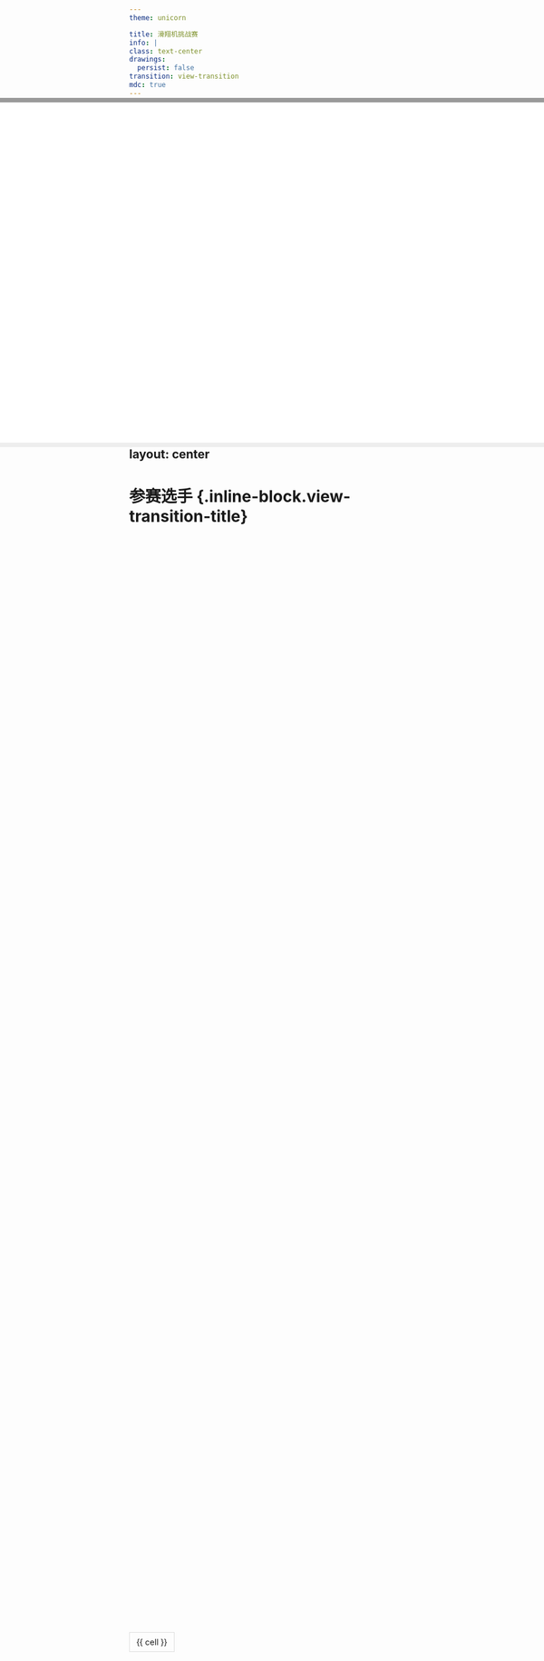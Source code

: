 ```yaml
---
theme: unicorn

title: 滑翔机挑战赛
info: |
class: text-center
drawings:
  persist: false
transition: view-transition
mdc: true
---
```


# 滑翔机挑战赛 {.inline-block.view-transition-title}
## 2025.4.10
### 高二年级

<iframe
  src="index.html"
  style="transform: scale(4);"
  class="top-145 right--28 absolute"
></iframe>



---
layout: center
---

# 参赛选手 {.inline-block.view-transition-title}


---
layout: center
---

# 参赛选手 {.inline-block.view-transition-title}

<div class="multi-column-table">
  <!-- 三个表格列容器 -->
  <div class="table-column" v-for="(chunk, index) in chunkedRows" :key="index">
    <table>
      <tr v-for="(row, rowIndex) in chunk" :key="row.id" :class="'fade-in-row'">
        <td v-for="(cell, cellIndex) in row.cells" :key="cellIndex">{{ cell }}</td>
      </tr>
    </table>
  </div>
</div>

<script setup>
import { ref, computed, onMounted, nextTick } from 'vue'

// 原始表格数据
const originalRows = ref([
  { id: 1, cells: ['高二1班', '周子珺', '蔺一铭'] },
  { id: 2, cells: ['高二2班', '徐上', '周新洋'] },
  { id: 3, cells: ['高二3班', '张睿达', '张迅宁'] },
  { id: 4, cells: ['高二4班', '王曦乐', '胡婉瑄'] },
  { id: 5, cells: ['高二5班', '武成康', '张天泽'] },
  { id: 6, cells: ['高二6班', '王紫云', '石轩宁'] },
  { id: 7, cells: ['高二7班', '李皓轩', '戚家绮'] },
  { id: 8, cells: ['高二8班', '单奕超', '朱钰安'] },
  { id: 9, cells: ['高二9班', '汪楠翔', ''] },
  { id: 10, cells: ['高二10班', '李晓瑜', '张佳宇'] },
  { id: 11, cells: ['高二11班', '王君赫', '贺宣壹'] },
  { id: 12, cells: ['高二12班', '李北宜', '吴亦桐'] },
  { id: 13, cells: ['高二13班', '徐子谦', '曹天泽'] },
  { id: 14, cells: ['高二14班', '杨皓晨', '蔡栩安'] },
])

// 这一页不需要打乱
const shuffleArray = (array) => {
  
  return array
}

// 创建响应式的随机排序数据
const shuffledRows = ref([])

// 分块计算属性
const chunkedRows = computed(() => {
  const chunkSize = Math.ceil(shuffledRows.value.length / 3)
  return [
    shuffledRows.value.slice(0, chunkSize),
    shuffledRows.value.slice(chunkSize, chunkSize * 2),
    shuffledRows.value.slice(chunkSize * 2),
  ]
})

onMounted(() => {
  shuffledRows.value = shuffleArray([...originalRows.value])
  
  nextTick(() => {
    const rows = document.querySelectorAll('.fade-in-row')
    rows.forEach((row, index) => {
      row.style.animationDelay = `${index * 0.15}s`
    })
  })
})
</script>

<style>
.multi-column-table {
  display: flex;
  justify-content: center; /* 水平居中 */
  align-items: center; /* 垂直居中 */
  gap: 20px; /* 列间距 */
  height: 100%; /* 使用父容器的全部高度 */
}

.table-column {
  flex: 1;
  overflow-y: auto; /* 内容过多时显示滚动条 */
  border-right: 1px solid #eee; /* 可选分隔线 */
  padding-right: 15px;
}

.table-column:last-child {
  border-right: none;
  padding-right: 0;
}

table {
  width: 100%;
  border-collapse: collapse;
}

td {
  border: 1px solid #ddd;
  padding: 8px 12px;
  font-size: 0.9em; /* 适当缩小字体 */
  white-space: nowrap; /* 禁止换行 */
  overflow: hidden; /* 隐藏超出部分 */
  text-overflow: ellipsis; /* 超出部分显示省略号 */
}

tr:nth-child(even) {
  background-color: #f8f8f8;
}

/* 滚动条样式 */
.table-column::-webkit-scrollbar {
  width: 6px;
}
.table-column::-webkit-scrollbar-thumb {
  background: #ddd;
  border-radius: 4px;
}

/* 定义淡入动画 */
.fade-in-row {
  opacity: 0;
  transform: translateY(-10px);
  animation: fadeIn 0.15s ease-in forwards;
}

@keyframes fadeIn {
  from {
    opacity: 0;
    transform: translateY(-10px);
  }
  to {
    opacity: 1;
    transform: translateY(0);
  }
}
</style>

---
layout: center
---

# 比赛顺序 {.inline-block.view-transition-title}


---
layout: center
---

# 比赛顺序 {.inline-block.view-transition-title}

<div class="multi-column-table">
  <!-- 三个表格列容器 -->
  <div class="table-column" v-for="(chunk, index) in chunkedRows" :key="index">
    <table>
      <tr v-for="(row, rowIndex) in chunk" :key="row.id" :class="'fade-in-row'">
        <td v-for="(cell, cellIndex) in row.cells" :key="cellIndex">{{ cell }}</td>
      </tr>
    </table>
  </div>
</div>

<script setup>
import { ref, computed, onMounted, nextTick } from 'vue'

// 原始表格数据
const originalRows = ref([
  { id: 1, cells: ['高二1班', '周子珺', '蔺一铭'] },
  { id: 2, cells: ['高二2班', '徐上', '周新洋'] },
  { id: 3, cells: ['高二3班', '张睿达', '张迅宁'] },
  { id: 4, cells: ['高二4班', '王曦乐', '胡婉瑄'] },
  { id: 5, cells: ['高二5班', '武成康', '张天泽'] },
  { id: 6, cells: ['高二6班', '王紫云', '石轩宁'] },
  { id: 7, cells: ['高二7班', '李皓轩', '戚家绮'] },
  { id: 8, cells: ['高二8班', '单奕超', '朱钰安'] },
  { id: 9, cells: ['高二9班', '汪楠翔', ''] },
  { id: 10, cells: ['高二10班', '李晓瑜', '张佳宇'] },
  { id: 11, cells: ['高二11班', '王君赫', '贺宣壹'] },
  { id: 12, cells: ['高二12班', '李北宜', '吴亦桐'] },
  { id: 13, cells: ['高二13班', '徐子谦', '曹天泽'] },
  { id: 14, cells: ['高二14班', '杨皓晨', '蔡栩安'] },
])

// Fisher-Yates 洗牌算法
const shuffleArray = (array) => {
  for (let i = array.length - 1; i > 0; i--) {
    const j = Math.floor(Math.random() * (i + 1))
    ;[array[i], array[j]] = [array[j], array[i]]
  }
  return array
}

// 创建响应式的随机排序数据
const shuffledRows = ref([])

// 分块计算属性
const chunkedRows = computed(() => {
  const chunkSize = Math.ceil(shuffledRows.value.length / 3)
  return [
    shuffledRows.value.slice(0, chunkSize),
    shuffledRows.value.slice(chunkSize, chunkSize * 2),
    shuffledRows.value.slice(chunkSize * 2),
  ]
})

onMounted(() => {
  shuffledRows.value = shuffleArray([...originalRows.value])
  localStorage.setItem('shuffledRows', JSON.stringify(shuffledRows.value))
  nextTick(() => {
    const rows = document.querySelectorAll('.fade-in-row')
    rows.forEach((row, index) => {
      row.style.animationDelay = `${index * 0.15}s`
    })
  })
})
</script>

<style>
.multi-column-table {
  display: flex;
  justify-content: center; /* 水平居中 */
  align-items: center; /* 垂直居中 */
  gap: 20px; /* 列间距 */
  height: 100%; /* 使用父容器的全部高度 */
}

.table-column {
  flex: 1;
  overflow-y: auto; /* 内容过多时显示滚动条 */
  border-right: 1px solid #eee; /* 可选分隔线 */
  padding-right: 15px;
}

.table-column:last-child {
  border-right: none;
  padding-right: 0;
}

table {
  width: 100%;
  border-collapse: collapse;
}

td {
  border: 1px solid #ddd;
  padding: 8px 12px;
  font-size: 0.9em; /* 适当缩小字体 */
  white-space: nowrap; /* 禁止换行 */
  overflow: hidden; /* 隐藏超出部分 */
  text-overflow: ellipsis; /* 超出部分显示省略号 */
}

tr:nth-child(even) {
  background-color: #f8f8f8;
}

/* 滚动条样式 */
.table-column::-webkit-scrollbar {
  width: 6px;
}
.table-column::-webkit-scrollbar-thumb {
  background: #ddd;
  border-radius: 4px;
}

/* 定义淡入动画 */
.fade-in-row {
  opacity: 0;
  transform: translateY(-10px);
  animation: fadeIn 0.15s ease-in forwards;
}

@keyframes fadeIn {
  from {
    opacity: 0;
    transform: translateY(-10px);
  }
  to {
    opacity: 1;
    transform: translateY(0);
  }
}
</style>


---
layout: center
---

<script setup>
import { ref, onMounted } from 'vue'

const title = ref('')
const subtitle = ref('')

onMounted(() => {
  const storedRows = JSON.parse(localStorage.getItem('shuffledRows')) || []
  if (storedRows.length > 0) {
    const firstRow = storedRows[0]?.cells || []
    const secondRow = storedRows[1]?.cells || []
    title.value = `${firstRow[0]} - ${firstRow[1]}   ${firstRow[2]}`
    subtitle.value = `${secondRow[0]} - ${secondRow[1]}   ${secondRow[2]}`
  }
})
</script>

# {{ title }} {.inline-block.view-transition-title}
##
### Next: {{ subtitle }} {.inline-block.view-transition-subtitle}

<iframe
  src="https://lfw08.github.io"
  style="transform: scale(4);"
  class="top-145 right--28 absolute"
></iframe>

---
layout: center
---


<script setup>
import { ref, onMounted } from 'vue'

const title1 = ref('')
const subtitle1 = ref('')

onMounted(() => {
  const storedRows = JSON.parse(localStorage.getItem('shuffledRows')) || []
  if (storedRows.length > 1) {
    const firstRow = storedRows[1]?.cells || []
    const secondRow = storedRows[2]?.cells || []
    title1.value = `${firstRow[0]} - ${firstRow[1]}   ${firstRow[2]}`
    subtitle1.value = `${secondRow[0]} - ${secondRow[1]}   ${secondRow[2]}`
  }
})
</script>

# {{ title1 }}{.inline-block.view-transition-title}
##
### Next: {{ subtitle1 }} {.inline-block.view-transition-subtitle}

<iframe
  src="https://lfw08.github.io"
  style="transform: scale(4);"
  class="top-145 right--28 absolute"
></iframe>

---
layout: center
---

<script setup>
import { ref, onMounted } from 'vue'

const title2 = ref('')
const subtitle2 = ref('')

onMounted(() => {
  const storedRows = JSON.parse(localStorage.getItem('shuffledRows')) || []
  if (storedRows.length > 2) {
    const firstRow = storedRows[2]?.cells || []
    const secondRow = storedRows[3]?.cells || []
    title2.value = `${firstRow[0]} - ${firstRow[1]}   ${firstRow[2]}`
    subtitle2.value = `${secondRow[0]} - ${secondRow[1]}   ${secondRow[2]}`
  }
})
</script>

# {{ title2 }} {.inline-block.view-transition-title}
##
### Next: {{ subtitle2 }} {.inline-block.view-transition-subtitle}

<iframe
  src="https://lfw08.github.io"
  style="transform: scale(4);"
  class="top-145 right--28 absolute"
></iframe>

---
layout: center
---

<script setup>
import { ref, onMounted } from 'vue'

const title3 = ref('')
const subtitle3 = ref('')

onMounted(() => {
  const storedRows = JSON.parse(localStorage.getItem('shuffledRows')) || []
  if (storedRows.length > 3) {
    const firstRow = storedRows[3]?.cells || []
    const secondRow = storedRows[4]?.cells || []
    title3.value = `${firstRow[0]} - ${firstRow[1]}   ${firstRow[2]}`
    subtitle3.value = `${secondRow[0]} - ${secondRow[1]}   ${secondRow[2]}`
  }
})
</script>

# {{ title3 }} {.inline-block.view-transition-title}
##
### Next: {{ subtitle3 }} {.inline-block.view-transition-subtitle}

<iframe
  src="https://lfw08.github.io"
  style="transform: scale(4);"
  class="top-145 right--28 absolute"
></iframe>

---
layout: center
---

<script setup>
import { ref, onMounted } from 'vue'

const title4 = ref('')
const subtitle4 = ref('')

onMounted(() => {
  const storedRows = JSON.parse(localStorage.getItem('shuffledRows')) || []
  if (storedRows.length > 4) {
    const firstRow = storedRows[4]?.cells || []
    const secondRow = storedRows[5]?.cells || []
    title4.value = `${firstRow[0]} - ${firstRow[1]}   ${firstRow[2]}`
    subtitle4.value = `${secondRow[0]} - ${secondRow[1]}   ${secondRow[2]}`
  }
})
</script>

# {{ title4 }} {.inline-block.view-transition-title}
##
### Next: {{ subtitle4 }} {.inline-block.view-transition-subtitle}

<iframe
  src="https://lfw08.github.io"
  style="transform: scale(4);"
  class="top-145 right--28 absolute"
></iframe>

---
layout: center
---


<script setup>
import { ref, onMounted } from 'vue'

const title5 = ref('')
const subtitle5 = ref('')

onMounted(() => {
  const storedRows = JSON.parse(localStorage.getItem('shuffledRows')) || []
  if (storedRows.length > 5) {
    const firstRow = storedRows[5]?.cells || []
    const secondRow = storedRows[6]?.cells || []
    title5.value = `${firstRow[0]} - ${firstRow[1]}   ${firstRow[2]}`
    subtitle5.value = `${secondRow[0]} - ${secondRow[1]}   ${secondRow[2]}`
  }
})
</script>

# {{ title5 }} {.inline-block.view-transition-title}
##
### Next: {{ subtitle5 }} {.inline-block.view-transition-subtitle}

<iframe
  src="https://lfw08.github.io"
  style="transform: scale(4);"
  class="top-145 right--28 absolute"
></iframe>

---
layout: center
---


<script setup>
import { ref, onMounted } from 'vue'

const title6 = ref('')
const subtitle6 = ref('')

onMounted(() => {
  const storedRows = JSON.parse(localStorage.getItem('shuffledRows')) || []
  if (storedRows.length > 6) {
    const firstRow = storedRows[6]?.cells || []
    const secondRow = storedRows[7]?.cells || []
    title6.value = `${firstRow[0]} - ${firstRow[1]}   ${firstRow[2]}`
    subtitle6.value = `${secondRow[0]} - ${secondRow[1]}   ${secondRow[2]}`
  }
})
</script>

# {{ title6 }} {.inline-block.view-transition-title}
##
### Next: {{ subtitle6 }} {.inline-block.view-transition-subtitle}

<iframe
  src="https://lfw08.github.io"
  style="transform: scale(4);"
  class="top-145 right--28 absolute"
></iframe>

---
layout: center
---


<script setup>
import { ref, onMounted } from 'vue'

const title7 = ref('')
const subtitle7 = ref('')

onMounted(() => {
  const storedRows = JSON.parse(localStorage.getItem('shuffledRows')) || []
  if (storedRows.length > 7) {
    const firstRow = storedRows[7]?.cells || []
    const secondRow = storedRows[8]?.cells || []
    title7.value = `${firstRow[0]} - ${firstRow[1]}   ${firstRow[2]}`
    subtitle7.value = `${secondRow[0]} - ${secondRow[1]}   ${secondRow[2]}`
  }
})
</script>

# {{ title7 }} {.inline-block.view-transition-title}
##
### Next: {{ subtitle7 }} {.inline-block.view-transition-subtitle}

<iframe
  src="https://lfw08.github.io"
  style="transform: scale(4);"
  class="top-145 right--28 absolute"
></iframe>

---
layout: center
---


<script setup>
import { ref, onMounted } from 'vue'

const title8 = ref('')
const subtitle8 = ref('')

onMounted(() => {
  const storedRows = JSON.parse(localStorage.getItem('shuffledRows')) || []
  if (storedRows.length > 8) {
    const firstRow = storedRows[8]?.cells || []
    const secondRow = storedRows[9]?.cells || []
    title8.value = `${firstRow[0]} - ${firstRow[1]}   ${firstRow[2]}`
    subtitle8.value = `${secondRow[0]} - ${secondRow[1]}   ${secondRow[2]}`
  }
})
</script>

# {{ title8 }} {.inline-block.view-transition-title}
##
### Next: {{ subtitle8 }} {.inline-block.view-transition-subtitle}

<iframe
  src="https://lfw08.github.io"
  style="transform: scale(4);"
  class="top-145 right--28 absolute"
></iframe>

---
layout: center
---

<script setup>
import { ref, onMounted } from 'vue'

const title9 = ref('')
const subtitle9 = ref('')

onMounted(() => {
  const storedRows = JSON.parse(localStorage.getItem('shuffledRows')) || []
  if (storedRows.length > 9) {
    const firstRow = storedRows[9]?.cells || []
    const secondRow = storedRows[10]?.cells || []
    title9.value = `${firstRow[0]} - ${firstRow[1]}   ${firstRow[2]}`
    subtitle9.value = `${secondRow[0]} - ${secondRow[1]}   ${secondRow[2]}`
  }
})
</script>

# {{ title9 }} {.inline-block.view-transition-title}
##
### Next: {{ subtitle9 }} {.inline-block.view-transition-subtitle}

<iframe
  src="https://lfw08.github.io"
  style="transform: scale(4);"
  class="top-145 right--28 absolute"
></iframe>

---
layout: center
---


<script setup>
import { ref, onMounted } from 'vue'

const title10 = ref('')
const subtitle10 = ref('')

onMounted(() => {
  const storedRows = JSON.parse(localStorage.getItem('shuffledRows')) || []
  if (storedRows.length > 10) {
    const firstRow = storedRows[10]?.cells || []
    const secondRow = storedRows[11]?.cells || []
    title10.value = `${firstRow[0]} - ${firstRow[1]}   ${firstRow[2]}`
    subtitle10.value = `${secondRow[0]} - ${secondRow[1]}   ${secondRow[2]}`
  }
})
</script>

# {{ title10 }} {.inline-block.view-transition-title}
##
### Next: {{ subtitle10 }} {.inline-block.view-transition-subtitle}

<iframe
  src="https://lfw08.github.io"
  style="transform: scale(4);"
  class="top-145 right--28 absolute"
></iframe>

---
layout: center
---


<script setup>
import { ref, onMounted } from 'vue'

const title11 = ref('')
const subtitle11 = ref('')

onMounted(() => {
  const storedRows = JSON.parse(localStorage.getItem('shuffledRows')) || []
  if (storedRows.length > 11) {
    const firstRow = storedRows[11]?.cells || []
    const secondRow = storedRows[12]?.cells || []
    title11.value = `${firstRow[0]} - ${firstRow[1]}   ${firstRow[2]}`
    subtitle11.value = `${secondRow[0]} - ${secondRow[1]}   ${secondRow[2]}`
  }
})
</script>

# {{ title11 }} {.inline-block.view-transition-title}
##
### Next: {{ subtitle11 }} {.inline-block.view-transition-subtitle}

<iframe
  src="https://lfw08.github.io"
  style="transform: scale(4);"
  class="top-145 right--28 absolute"
></iframe>

---
layout: center
---


<script setup>
import { ref, onMounted } from 'vue'

const title12 = ref('')
const subtitle12 = ref('')

onMounted(() => {
  const storedRows = JSON.parse(localStorage.getItem('shuffledRows')) || []
  if (storedRows.length > 12) {
    const firstRow = storedRows[12]?.cells || []
    const secondRow = storedRows[13]?.cells || []
    title12.value = `${firstRow[0]} - ${firstRow[1]}   ${firstRow[2]}`
    subtitle12.value = `${secondRow[0]} - ${secondRow[1]}   ${secondRow[2]}`
  }
})
</script>

# {{ title12 }} {.inline-block.view-transition-title}
##
### Next: {{ subtitle12 }} {.inline-block.view-transition-subtitle}

<iframe
  src="https://lfw08.github.io"
  style="transform: scale(4);"
  class="top-145 right--28 absolute"
></iframe>

---
layout: center
---


<script setup>
import { ref, onMounted } from 'vue'

const title13 = ref('')
const subtitle13 = ref('')

onMounted(() => {
  const storedRows = JSON.parse(localStorage.getItem('shuffledRows')) || []
  if (storedRows.length > 13) {
    const firstRow = storedRows[13]?.cells || []
    const secondRow = storedRows[14]?.cells || []
    title13.value = `${firstRow[0]} - ${firstRow[1]}   ${firstRow[2]}`
    subtitle13.value = `${secondRow[0]} - ${secondRow[1]}   ${secondRow[2]}`
  }
})
</script>

# {{ title13 }} {.inline-block.view-transition-title}

<iframe
  src="https://lfw08.github.io"
  style="transform: scale(4);"
  class="top-145 right--28 absolute"
></iframe>


